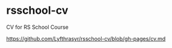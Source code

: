 # rsschool-cv
CV for RS School Course

https://github.com/Lyfthrasyr/rsschool-cv/blob/gh-pages/cv.md